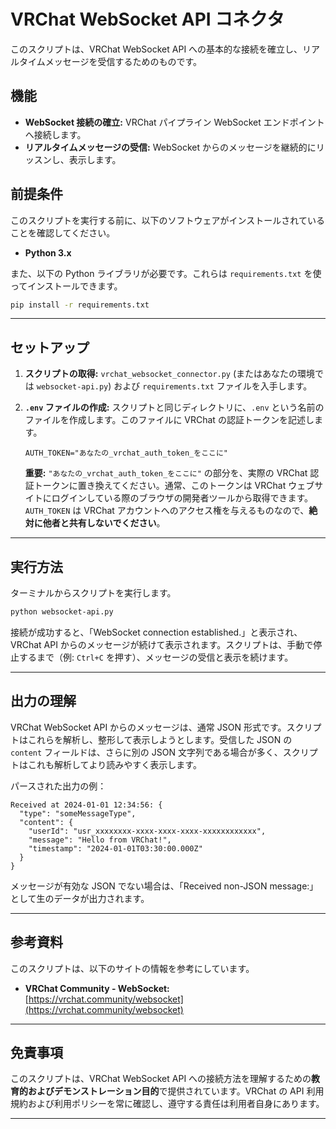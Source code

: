 # VRChat WebSocket API コネクタ

このスクリプトは、VRChat WebSocket API への基本的な接続を確立し、リアルタイムメッセージを受信するためのものです。

## 機能

- **WebSocket 接続の確立:** VRChat パイプライン WebSocket エンドポイントへ接続します。
- **リアルタイムメッセージの受信:** WebSocket からのメッセージを継続的にリッスンし、表示します。

## 前提条件

このスクリプトを実行する前に、以下のソフトウェアがインストールされていることを確認してください。

- **Python 3.x**

また、以下の Python ライブラリが必要です。これらは `requirements.txt` を使ってインストールできます。

```bash
pip install -r requirements.txt
```

---

## セットアップ

1.  **スクリプトの取得:** `vrchat_websocket_connector.py` (またはあなたの環境では `websocket-api.py`) および `requirements.txt` ファイルを入手します。

2.  **`.env` ファイルの作成:** スクリプトと同じディレクトリに、`.env` という名前のファイルを作成します。このファイルに VRChat の認証トークンを記述します。

    ```
    AUTH_TOKEN="あなたの_vrchat_auth_token_をここに"
    ```

    **重要:** `"あなたの_vrchat_auth_token_をここに"` の部分を、実際の VRChat 認証トークンに置き換えてください。通常、このトークンは VRChat ウェブサイトにログインしている際のブラウザの開発者ツールから取得できます。`AUTH_TOKEN` は VRChat アカウントへのアクセス権を与えるものなので、**絶対に他者と共有しないでください**。

---

## 実行方法

ターミナルからスクリプトを実行します。

```bash
python websocket-api.py
```

接続が成功すると、「WebSocket connection established.」と表示され、VRChat API からのメッセージが続けて表示されます。スクリプトは、手動で停止するまで（例: `Ctrl+C` を押す）、メッセージの受信と表示を続けます。

---

## 出力の理解

VRChat WebSocket API からのメッセージは、通常 JSON 形式です。スクリプトはこれらを解析し、整形して表示しようとします。受信した JSON の `content` フィールドは、さらに別の JSON 文字列である場合が多く、スクリプトはこれも解析してより読みやすく表示します。

パースされた出力の例：

```
Received at 2024-01-01 12:34:56: {
  "type": "someMessageType",
  "content": {
    "userId": "usr_xxxxxxxx-xxxx-xxxx-xxxx-xxxxxxxxxxxx",
    "message": "Hello from VRChat!",
    "timestamp": "2024-01-01T03:30:00.000Z"
  }
}
```

メッセージが有効な JSON でない場合は、「Received non-JSON message:」として生のデータが出力されます。

---

## 参考資料

このスクリプトは、以下のサイトの情報を参考にしています。

- **VRChat Community - WebSocket:** [https://vrchat.community/websocket](https://vrchat.community/websocket)

---

## 免責事項

このスクリプトは、VRChat WebSocket API への接続方法を理解するための**教育的およびデモンストレーション目的**で提供されています。VRChat の API 利用規約および利用ポリシーを常に確認し、遵守する責任は利用者自身にあります。

---
